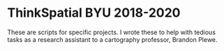 # ThinkSpatial BYU 2018-2020

These are scripts for specific projects. I wrote these to help with tedious tasks as a research assistant to a cartography professor, Brandon Plewe.
